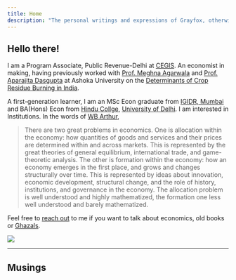 ```yaml
---
title: Home
description: "The personal writings and expressions of Grayfox, otherwise known as you too and everyone else. It is a loving and silly place."
---
```


## Hello there!


I am a Program Associate, Public Revenue-Delhi at [CEGIS](https://www.cegis.org/).
An economist in making, having previously worked with [Prof. Meghna Agarwala](https://www.ashoka.edu.in/profile/meghna-agarwala-3/) and [Prof. Aparajita Dasgupta](https://www.ashoka.edu.in/profile/aparajita-dasgupta/) at Ashoka University on the [Determinants of Crop Residue Burning in India]().

A first-generation learner, I am an MSc Econ graduate from [IGIDR, Mumbai](http://www.igidr.ac.in/) and BA(Hons) Econ from [Hindu Collge](https://hinducollege.ac.in/), [University of Delhi](http://www.du.ac.in/). I am interested in Institutions. In the words of [WB Arthur](https://sites.santafe.edu/~wbarthur/Papers/Comp.Econ.SFI.pdf),

> There are two great problems in economics. One is allocation within the economy: how
quantities of goods and services and their prices are determined within and across markets.
This is represented by the great theories of general equilibrium, international trade, and
game-theoretic analysis. The other is formation within the economy: how an economy
emerges in the first place, and grows and changes structurally over time. This is represented
by ideas about innovation, economic development, structural change, and the role of
history, institutions, and governance in the economy. The allocation problem is well
understood and highly mathematized, the formation one less well understood and barely
mathematized.



Feel free to [reach out](mailto:azadecon@gmail.com) to me if you want to talk about economics, old books or [Ghazals](https://open.spotify.com/playlist/71X5pM17V5UQYQXsfSdwsq?si=h1SAaANRTEmCyeQvVOYWLQ&utm_source=copy-link&nd=1).


<img src="/images/partywizard.gif">

---

## Musings
